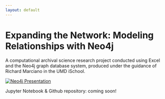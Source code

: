 ```yaml
---
layout: default
---
```



# Expanding the Network: Modeling Relationships with Neo4j

A computational archival science research project conducted using Excel and the Neo4j graph database system, produced under the guidance of Richard Marciano in the UMD iSchool.

[![Neo4j Presentation](https://img.youtube.com/vi/CGJgXU0o-U8/maxresdefault.jpg)](https://www.youtube.com/watch?v=CGJgXU0o-U8)


Jupyter Notebook & Github repository: coming soon!